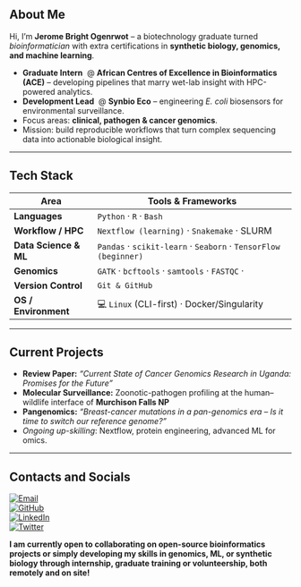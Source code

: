 ## About Me  
Hi, I’m **Jerome Bright Ogenrwot** – a biotechnology graduate turned _bioinformatician_ with extra certifications in **synthetic biology, genomics, and machine learning**.  
- **Graduate Intern** &nbsp;@ **African Centres of Excellence in Bioinformatics (ACE)** – developing pipelines that marry wet-lab insight with HPC-powered analytics.  
- **Development Lead** &nbsp;@ **Synbio Eco** – engineering _E. coli_ biosensors for environmental surveillance.  
- Focus areas: **clinical, pathogen & cancer genomics**.  
- Mission: build reproducible workflows that turn complex sequencing data into actionable biological insight.

---

## Tech Stack  

| Area | Tools & Frameworks |
|------|--------------------|
| **Languages** | `Python` · `R` · `Bash` |
| **Workflow / HPC** | `Nextflow (learning)` · `Snakemake` · SLURM |  
| **Data Science & ML** | `Pandas` · `scikit-learn` · `Seaborn` · `TensorFlow (beginner)` |  
| **Genomics** | `GATK` · `bcftools` · `samtools` · `FASTQC` · |
| **Version Control** | `Git & GitHub` |
| **OS / Environment** | 💻 `Linux` (CLI-first) · Docker/Singularity |

---

## Current Projects 

- **Review Paper:** _“Current State of Cancer Genomics Research in Uganda: Promises for the Future”_  
- **Molecular Surveillance:** Zoonotic-pathogen profiling at the human–wildlife interface of **Murchison Falls NP**  
- **Pangenomics:** _“Breast-cancer mutations in a pan-genomics era – Is it time to switch our reference genome?”_  
- _Ongoing up-skilling_: Nextflow, protein engineering, advanced ML for omics.

---

## Contacts and Socials 

[![Email](https://img.shields.io/badge/Email-ojeromebright@gmail.com-red)](mailto:ojeromebright@gmail.com)  
[![GitHub](https://img.shields.io/badge/GitHub-OJBright-181717?logo=github)](https://github.com/OJBright)  
[![LinkedIn](https://img.shields.io/badge/LinkedIn-Jerrybright_Ogenrwot-0A66C2?logo=linkedin)](https://www.linkedin.com/in/jerrybright-ogenrwot-151a48240)  
[![Twitter](https://img.shields.io/badge/Twitter-@JerrybrightO-1DA1F2?logo=twitter)](https://twitter.com/JerrybrightO)

__I am currently open to collaborating on open-source bioinformatics projects or simply developing my skills in genomics, ML, or synthetic biology through internship, graduate training or volunteership, both remotely and on site!__


<!--
**OJBright/OJBright** is a ✨ _special_ ✨ repository because its `README.md` (this file) appears on your GitHub profile.

Update profile README
